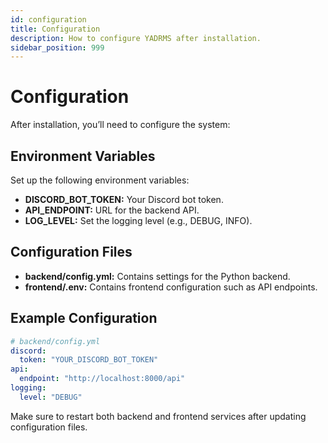 ```yaml
---
id: configuration
title: Configuration
description: How to configure YADRMS after installation.
sidebar_position: 999
---
```


# Configuration

After installation, you’ll need to configure the system:

## Environment Variables

Set up the following environment variables:

- **DISCORD_BOT_TOKEN:** Your Discord bot token.
- **API_ENDPOINT:** URL for the backend API.
- **LOG_LEVEL:** Set the logging level (e.g., DEBUG, INFO).

## Configuration Files

- **backend/config.yml:** Contains settings for the Python backend.
- **frontend/.env:** Contains frontend configuration such as API endpoints.

## Example Configuration

```yaml
# backend/config.yml
discord:
  token: "YOUR_DISCORD_BOT_TOKEN"
api:
  endpoint: "http://localhost:8000/api"
logging:
  level: "DEBUG"
```

Make sure to restart both backend and frontend services after updating configuration files.
